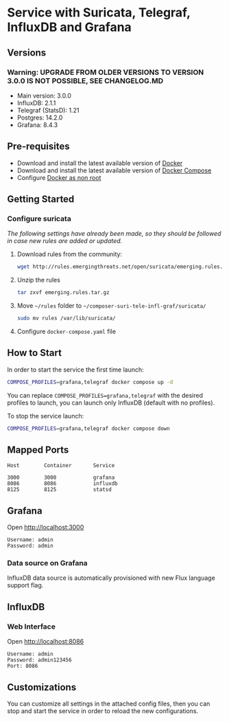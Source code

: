 # Service with Suricata, Telegraf, InfluxDB and Grafana

## Versions

### Warning: UPGRADE FROM OLDER VERSIONS TO VERSION 3.0.0 IS NOT POSSIBLE, SEE CHANGELOG.MD

* Main version:      3.0.0
* InfluxDB:          2.1.1
* Telegraf (StatsD): 1.21
* Postgres:          14.2.0
* Grafana:           8.4.3


## Pre-requisites
- Download and install the latest available version of [Docker](https://docs.docker.com/engine/install/ubuntu/)
- Download and install the latest available version of [Docker Compose](https://docs.docker.com/compose/install/)
- Configure [Docker as non root](https://docs.docker.com/engine/install/linux-postinstall/)

## Getting Started

### Configure suricata

*The following settings have already been made, so they should be followed in case new rules are added or updated.*

1. Download rules from the community:

    ```bash
    wget http://rules.emergingthreats.net/open/suricata/emerging.rules.tar.gz
    ```

2. Unzip the rules

    ```bash
    tar zxvf emerging.rules.tar.gz
    ```

3. Move `~/rules` folder to `~/composer-suri-tele-infl-graf/suricata/`

    ```bash
    sudo mv rules /var/lib/suricata/
    ```

4. Configure `docker-compose.yaml` file

## How to Start

In order to start the service the first time launch:

```sh
COMPOSE_PROFILES=grafana,telegraf docker compose up -d
```

You can replace `COMPOSE_PROFILES=grafana,telegraf` with the desired profiles to launch, you can launch only InfluxDB (default with no profiles).

To stop the service launch:

```sh
COMPOSE_PROFILES=grafana,telegraf docker compose down
```

## Mapped Ports

```
Host		Container		Service

3000		3000			grafana
8086		8086		  	influxdb
8125		8125			statsd
```

## Grafana

Open <http://localhost:3000>

```
Username: admin
Password: admin
```

### Data source on Grafana

InfluxDB data source is automatically provisioned with new Flux language support flag.

## InfluxDB

### Web Interface

Open <http://localhost:8086>

```
Username: admin
Password: admin123456
Port: 8086
```

## Customizations

You can customize all settings in the attached config files, then you can stop and start the service in order to reload the new configurations.